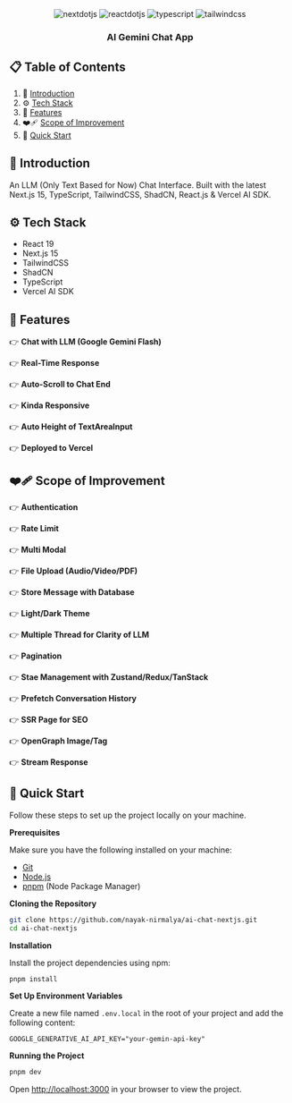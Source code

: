 <div align="center">
  <div>
    <img src="https://img.shields.io/badge/-Next_JS-black?style=for-the-badge&logoColor=white&logo=nextdotjs&color=000000" alt="nextdotjs" />
    <img src="https://img.shields.io/badge/-ReactJs-61DAFB?logo=react&logoColor=white&style=for-the-badge" alt="reactdotjs" />
    <img src="https://img.shields.io/badge/-TypeScript-black?style=for-the-badge&logoColor=white&logo=typescript&color=3178C6" alt="typescript" />
    <img src="https://img.shields.io/badge/-Tailwind_CSS-black?style=for-the-badge&logoColor=white&logo=tailwindcss&color=06B6D4" alt="tailwindcss" />
  </div>

<h3 align="center">AI Gemini Chat App</h3>
</div>

## 📋 <a name="table">Table of Contents</a>

1. 🤖 [Introduction](#introduction)
2. ⚙️ [Tech Stack](#tech-stack)
3. 🔋 [Features](#features)
4. ❤️‍🩹 [Scope of Improvement](#improvements)
5. 🤸 [Quick Start](#quick-start)

## <a name="introduction">🤖 Introduction</a>

An LLM (Only Text Based for Now) Chat Interface. Built with the latest Next.js 15, TypeScript, TailwindCSS, ShadCN, React.js & Vercel AI SDK.

## <a name="tech-stack">⚙️ Tech Stack</a>

- React 19
- Next.js 15
- TailwindCSS
- ShadCN
- TypeScript
- Vercel AI SDK

## <a name="features">🔋 Features</a>

👉 **Chat with LLM (Google Gemini Flash)**

👉 **Real-Time Response**

👉 **Auto-Scroll to Chat End**

👉 **Kinda Responsive**

👉 **Auto Height of TextAreaInput**

👉 **Deployed to Vercel**

## <a name="improvements">❤️‍🩹 Scope of Improvement</a>

👉 **Authentication**

👉 **Rate Limit**

👉 **Multi Modal**

👉 **File Upload (Audio/Video/PDF)**

👉 **Store Message with Database**

👉 **Light/Dark Theme**

👉 **Multiple Thread for Clarity of LLM**

👉 **Pagination**

👉 **Stae Management with Zustand/Redux/TanStack**

👉 **Prefetch Conversation History**

👉 **SSR Page for SEO**

👉 **OpenGraph Image/Tag**

👉 **Stream Response**

## <a name="quick-start">🤸 Quick Start</a>

Follow these steps to set up the project locally on your machine.

**Prerequisites**

Make sure you have the following installed on your machine:

- [Git](https://git-scm.com/)
- [Node.js](https://nodejs.org/en)
- [pnpm](https://www.pnpm.io/) (Node Package Manager)

**Cloning the Repository**

```bash
git clone https://github.com/nayak-nirmalya/ai-chat-nextjs.git
cd ai-chat-nextjs
```

**Installation**

Install the project dependencies using npm:

```bash
pnpm install
```

**Set Up Environment Variables**

Create a new file named `.env.local` in the root of your project and add the following content:

```env
GOOGLE_GENERATIVE_AI_API_KEY="your-gemin-api-key"
```

**Running the Project**

```bash
pnpm dev
```

Open [http://localhost:3000](http://localhost:3000) in your browser to view the project.

#
